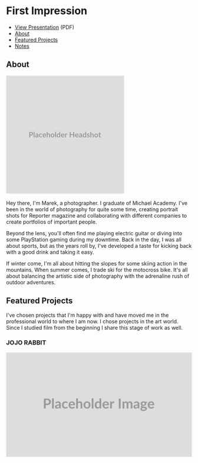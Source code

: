 # First Impression



- [View Presentation](img/surname-draft-first-impression-2023.pdf) (PDF) <!-- Add helpful hint as to what kind of file or destination is here. -->
- [About](#about)
- [Featured Projects](#featured-projects)
- [Notes](#notes)

## About

<!-- Consider including a headshot. We’re not designing, so keep the image width/height around 320px x 320px (square). Replace "surname" with your surname in the file name. -->

![Write an alternative text description.](img/surname-headshot.jpg)

Hey there, I'm Marek, a photographer. I graduate of Michael Academy. I've been in the world of photography for quite some time, creating portrait shots for Reporter magazine and collaborating with different companies to create portfolios of important people.

Beyond the lens, you'll often find me playing electric guitar or diving into some PlayStation gaming during my downtime. Back in the day, I was all about sports, but as the years roll by, I've developed a taste for kicking back with a good drink and taking it easy.

If winter come, I'm all about hitting the slopes for some skiing action in the mountains. When summer comes, I trade ski for the motocross bike. It's all about balancing the artistic side of photography with the adrenaline rush of outdoor adventures.

## Featured Projects

I've chosen projects that I'm happy with and have moved me in the professional world to where I am now. I chose projects in the art world. Since I studied film from the beginning I share this stage of work as well.

### JOJO RABBIT



<!-- Use a static poster image or animated GIF, but no video files. Again, keep the image width/height manageable, around 1280x x 720px (16:9 aspect ratio), or a max-width of 1280px. -->

![Write an alternative text description.](img/featured-project-01.png)




